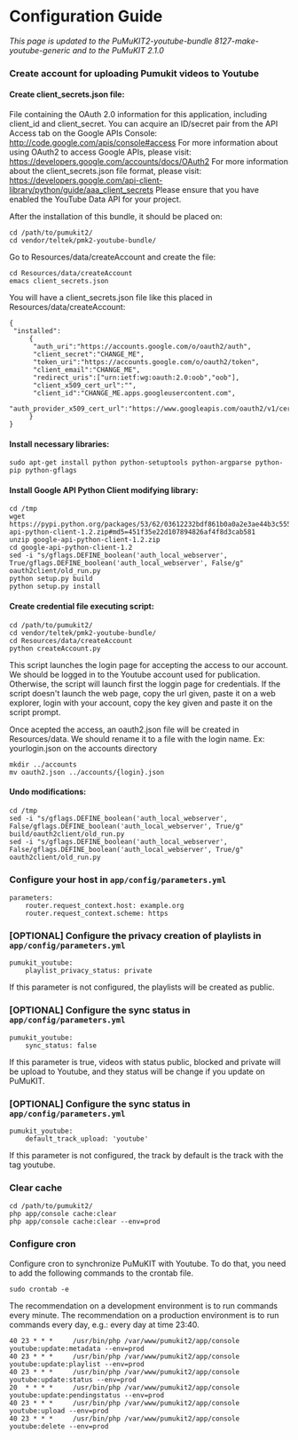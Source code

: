 Configuration Guide
===================

*This page is updated to the PuMuKIT2-youtube-bundle 8127-make-youtube-generic and to the PuMuKIT 2.1.0*

### Create account for uploading Pumukit videos to Youtube

#### Create client_secrets.json file:

File containing the OAuth 2.0 information for this application, including client_id and client_secret. You can acquire an ID/secret pair from the API Access tab on the Google APIs Console:
http://code.google.com/apis/console#access
For more information about using OAuth2 to access Google APIs, please visit:
https://developers.google.com/accounts/docs/OAuth2
For more information about the client_secrets.json file format, please visit:
https://developers.google.com/api-client-library/python/guide/aaa_client_secrets
Please ensure that you have enabled the YouTube Data API for your project.

After the installation of this bundle, it should be placed on:

```
cd /path/to/pumukit2/
cd vendor/teltek/pmk2-youtube-bundle/
```

Go to Resources/data/createAccount and create the file:

```
cd Resources/data/createAccount
emacs client_secrets.json
```

You will have a client_secrets.json file like this placed in Resources/data/createAccount:

```
{
 "installed":
     {
      "auth_uri":"https://accounts.google.com/o/oauth2/auth",
      "client_secret":"CHANGE_ME",
      "token_uri":"https://accounts.google.com/o/oauth2/token",
      "client_email":"CHANGE_ME",
      "redirect_uris":["urn:ietf:wg:oauth:2.0:oob","oob"],
      "client_x509_cert_url":"",
      "client_id":"CHANGE_ME.apps.googleusercontent.com",
      "auth_provider_x509_cert_url":"https://www.googleapis.com/oauth2/v1/certs"
     }
}
```

#### Install necessary libraries:

```
sudo apt-get install python python-setuptools python-argparse python-pip python-gflags
```

#### Install Google API Python Client modifying library:

```
cd /tmp
wget https://pypi.python.org/packages/53/62/03612232bdf861b0a0a2e3ae44b3c555e8c8a50eb2d9e472bb29664c0772/google-api-python-client-1.2.zip#md5=451f35e22d107894826af4f8d3cab581
unzip google-api-python-client-1.2.zip
cd google-api-python-client-1.2
sed -i "s/gflags.DEFINE_boolean('auth_local_webserver', True/gflags.DEFINE_boolean('auth_local_webserver', False/g" oauth2client/old_run.py
python setup.py build
python setup.py install
```

#### Create credential file executing script:

```
cd /path/to/pumukit2/
cd vendor/teltek/pmk2-youtube-bundle/
cd Resources/data/createAccount
python createAccount.py
```

This script launches the login page for accepting the access to our account. We should be logged in to the Youtube account used for publication. Otherwise, the script will launch first the loggin page for credentials. If the script doesn't launch the web page, copy the url given, paste it on a web explorer, login with your account, copy the key given and paste it on the script prompt.

Once acepted the access, an oauth2.json file will be created in Resources/data. We should rename it to a file with the login name. Ex: yourlogin.json on the accounts directory

```
mkdir ../accounts
mv oauth2.json ../accounts/{login}.json
```

#### Undo modifications:

```
cd /tmp
sed -i "s/gflags.DEFINE_boolean('auth_local_webserver', False/gflags.DEFINE_boolean('auth_local_webserver', True/g" build/oauth2client/old_run.py
sed -i "s/gflags.DEFINE_boolean('auth_local_webserver', False/gflags.DEFINE_boolean('auth_local_webserver', True/g" oauth2client/old_run.py
```

### Configure your host in `app/config/parameters.yml`

```
parameters:
    router.request_context.host: example.org
    router.request_context.scheme: https
```

### [OPTIONAL] Configure the privacy creation of playlists in `app/config/parameters.yml`

```
pumukit_youtube:
    playlist_privacy_status: private
```

If this parameter is not configured, the playlists will be created as public.


### [OPTIONAL] Configure the sync status in `app/config/parameters.yml`

```
pumukit_youtube:
    sync_status: false
```

If this parameter is true, videos with status public, blocked and private will be upload to Youtube, and they status will be change if you update on PuMuKIT.

### [OPTIONAL] Configure the sync status in `app/config/parameters.yml`

```
pumukit_youtube:
    default_track_upload: 'youtube'
```

If this parameter is not configured, the track by default is the track with the tag youtube.


### Clear cache

```
cd /path/to/pumukit2/
php app/console cache:clear
php app/console cache:clear --env=prod
```

### Configure cron

Configure cron to synchronize PuMuKIT with Youtube. To do that, you need to add the following commands to the crontab file.

```
sudo crontab -e
```

The recommendation on a development environment is to run commands every minute.
The recommendation on a production environment is to run commands every day, e.g.: every day at time 23:40.

```
40 23 * * *     /usr/bin/php /var/www/pumukit2/app/console youtube:update:metadata --env=prod
40 23 * * *     /usr/bin/php /var/www/pumukit2/app/console youtube:update:playlist --env=prod
40 23 * * *     /usr/bin/php /var/www/pumukit2/app/console youtube:update:status --env=prod
20  * * * *     /usr/bin/php /var/www/pumukit2/app/console youtube:update:pendingstatus --env=prod
40 23 * * *     /usr/bin/php /var/www/pumukit2/app/console youtube:upload --env=prod
40 23 * * *     /usr/bin/php /var/www/pumukit2/app/console youtube:delete --env=prod
```
